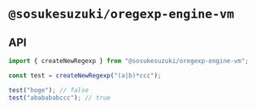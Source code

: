 # `@sosukesuzuki/oregexp-engine-vm`

## API

```ts
import { createNewRegexp } from "@sosukesuzuki/oregexp-engine-vm";

const test = createNewRegexp("(a|b)*ccc");

test("hoge"); // false
test("ababababccc"); // true
```
